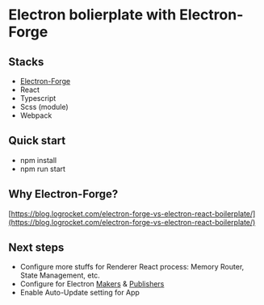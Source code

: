 # Electron bolierplate with Electron-Forge

## Stacks

- [Electron-Forge](https://www.electronforge.io/)
- React
- Typescript
- Scss (module)
- Webpack

## Quick start

- npm install
- npm run start

## Why Electron-Forge?

[https://blog.logrocket.com/electron-forge-vs-electron-react-boilerplate/](https://blog.logrocket.com/electron-forge-vs-electron-react-boilerplate/)

## Next steps

- Configure more stuffs for Renderer React process: Memory Router, State Management, etc.
- Configure for Electron [Makers](https://www.electronforge.io/config/makers) & [Publishers](https://www.electronforge.io/config/publishers)
- Enable Auto-Update setting for App
